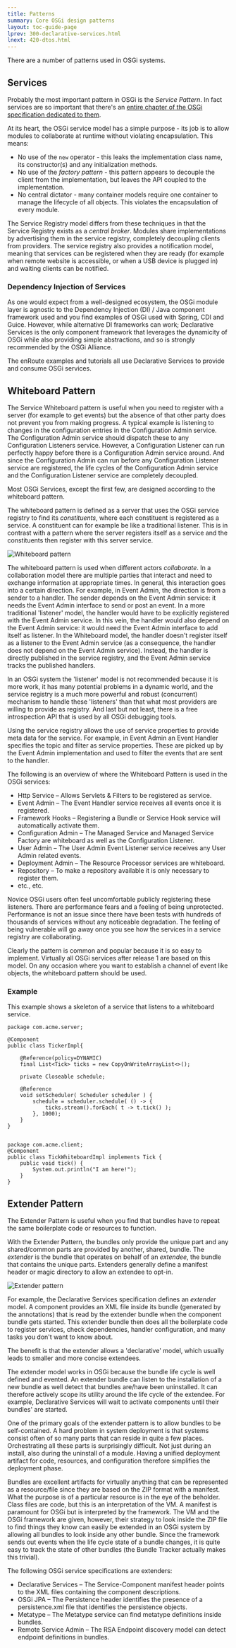 ```yaml
---
title: Patterns
summary: Core OSGi design patterns
layout: toc-guide-page
lprev: 300-declarative-services.html
lnext: 420-dtos.html
---
```


There are a number of patterns used in OSGi systems.

## Services

Probably the most important pattern in OSGi is the *Service Pattern*. In fact services are so important that there's an [entire chapter of the OSGi specification dedicated to them](https://osgi.org/specification/osgi.core/7.0.0/framework.service.html).

At its heart, the OSGi service model has a simple purpose - its job is to allow modules to collaborate at runtime without violating encapsulation. This means:

* No use of the `new` operator - this leaks the implementation class name, its constructor(s) and any initialization methods.
* No use of the *factory pattern* - this pattern appears to decouple the client from the implementation, but leaves the API coupled to the implementation.
* No central dictator - many container models require one container to manage the lifecycle of all objects. This violates the encapsulation of every module.

The Service Registry model differs from these techniques in that the Service Registry exists as a *central broker*. Modules share implementations by advertising them in the service registry, completely decoupling clients from providers. The service registry also provides a notification model, meaning that services can be registered when they are ready (for example when remote website is accessible, or when a USB device is plugged in) and waiting clients can be notified.

### Dependency Injection of Services

As one would expect from a well-designed ecosystem, the OSGi module layer is agnostic to the Dependency Injection (DI) / Java component framework used and you find examples of OSGi used with Spring, CDI and Guice. However, while alternative DI frameworks can work; Declarative Services is the only component framework that leverages the dynamicity of OSGi while also providing simple abstractions, and so is strongly recommended by the OSGi Alliance.

The enRoute examples and tutorials all use Declarative Services to provide and consume OSGi services.

## Whiteboard Pattern

The Service Whiteboard pattern is useful when you need to register with a server (for example to get events) but the absence of that other party does not prevent you from making progress. A typical example is listening to changes in the configuration entries in the Configuration Admin service. The Configuration Admin service should dispatch these to any Configuration Listeners service. However, a Configuration Listener can run perfectly happy before there is a Configuration Admin service around. And since the Configuration Admin can run before any Configuration Listener service are registered, the life cycles of the Configuration Admin service and the Configuration Listener service are completely decoupled.

Most OSGi Services, except the first few, are designed according to the whiteboard pattern.

The whiteboard pattern is defined as a server that uses the OSGi service registry to find its _constituents_, where each constituent is registered as a service. A constituent can for example be like a traditional listener. This is in contrast with a pattern where the server registers itself as a service and the constituents then register with this server service.

![Whiteboard pattern](/img/book/whiteboard-pattern.png)

The whiteboard pattern is used when different actors _collaborate_. In a collaboration model there are multiple parties that interact and need to exchange information at appropriate times. In general, this interaction goes into a certain direction. For example, in Event Admin, the direction is from a sender to a handler. The sender depends on the Event Admin service: it needs the Event Admin interface to send or post an event. In a more traditional 'listener' model, the handler would have to be explicitly registered with the Event Admin service. In this vein, the handler would also depend on the Event Admin service: it would need the Event Admin interface to add itself as listener. In the Whiteboard  model, the handler doesn't register itself as a listener to the Event Admin service (as a consequence, the handler does not depend on the Event Admin service). Instead, the handler is directly published in the service registry, and the Event Admin service tracks the published handlers.

In an OSGi system the 'listener' model is not recommended because it is more work, it has many potential problems in a dynamic world, and the service registry is a much more powerful and robust (concurrent) mechanism to handle these 'listeners' than that what most providers are willing to provide as registry. And last but not least, there is a free introspection API that is used by all OSGi debugging tools.

Using the service registry allows the use of service properties to provide meta data for the service. For example, in Event Admin an Event Handler specifies the topic and filter as service properties. These are picked up by the Event Admin implementation and used to filter the events that are sent to the handler.

The following is an overview of where the Whiteboard Pattern is used in the OSGi services:

* Http Service – Allows Servlets & Filters to be registered as service.
* Event Admin – The Event Handler service receives all events once it is registered.
* Framework Hooks – Registering a Bundle or Service Hook service will automatically activate them.
* Configuration Admin – The Managed Service and Managed Service Factory are whiteboard as well as the Configuration Listener.
* User Admin – The User Admin Event Listener service receives any User Admin related events.
* Deployment Admin – The Resource Processor services are whiteboard.
* Repository – To make a repository available it is only necessary to register them.
* etc., etc.

Novice OSGi users often feel uncomfortable publicly registering these listeners. There are performance fears and a feeling of being unprotected. Performance is not an issue since there have been tests with hundreds of thousands of services without any noticeable degradation. The feeling of being vulnerable will go away once you see how the services in a service registry are collaborating.

Clearly the pattern is common and popular because it is so easy to implement. Virtually all OSGi services after release 1 are based on this model. On any occasion where you want to establish a channel of event like objects, the whiteboard pattern should be used.

### Example

This example shows a skeleton of a service that listens to a whiteboard service.

	package com.acme.server;

	@Component
	public class TickerImpl{

		@Reference(policy=DYNAMIC)
		final List<Tick> ticks = new CopyOnWriteArrayList<>();

		private Closeable schedule;

		@Reference
		void setScheduler( Scheduler scheduler ) {
			schedule = scheduler.schedule( () -> {
				ticks.stream().forEach( t -> t.tick() );
			}, 1000);
		}
	}


	package com.acme.client;
	@Component
	public class TickWhiteboardImpl implements Tick {
		public void tick() {
			System.out.println("I am here!");
		}
	}

## Extender Pattern

The Extender Pattern is useful when you find that bundles have to repeat the same boilerplate code or resources to function.

With the Extender Pattern, the bundles only provide the unique part and any shared/common parts are provided by another, shared, bundle. The _extender_ is the bundle that operates on behalf of an _extendee_, the bundle that contains the unique parts. Extenders generally define a manifest header or magic directory to allow an extendee to opt-in.

![Extender pattern](/img/book/extender-pattern.png)

For example, the Declarative Services specification defines an _extender_ model. A component provides an XML file inside its bundle (generated by the annotations) that is read by the extender bundle when the component bundle gets started. This extender bundle then does all the boilerplate code to register services, check dependencies, handler configuration, and many tasks you don't want to know about.

The benefit is that the extender allows a 'declarative' model, which usually leads to smaller and more concise extendees.

The extender model works in OSGi because the bundle life cycle is well defined and evented. An extender bundle can listen to the installation of a new bundle as well detect that bundles are/have been uninstalled. It can therefore actively scope its utility around the life cycle of the extendee. For example, Declarative Services will wait to activate components until their bundles' are started.

One of the primary goals of the extender pattern is to allow bundles to be self-contained. A hard problem in system deployment is that systems consist often of so many parts that can reside in quite a few places. Orchestrating all these parts is surprisingly difficult. Not just during an install, also during the uninstall of a module. Having a unified deployment artifact for code, resources, and configuration therefore simplifies the deployment phase.

Bundles are excellent artifacts for virtually anything that can be represented as a resource/file since they are based on the ZIP format with a manifest. What the purpose is of a particular resource is in the eye of the beholder. Class files are code, but this is an interpretation of the VM. A manifest is paramount for OSGi but is interpreted by the framework. The VM and the OSGi framework are given, however, their strategy to look inside the ZIP file to find things they know can easily be extended in an OSGi system by allowing all bundles to look inside any other bundle. Since the framework sends out events when the life cycle state of a bundle changes, it is quite easy to track the state of other bundles (the Bundle Tracker actually makes this trivial).

The following OSGi service specifications are extenders:

* Declarative Services – The Service-Component manifest header points to the XML files containing the component descriptions.
* OSGi JPA – The Persistence header identifies the presence of a persistence.xml file that identifies the persistence objects.
* Metatype – The Metatype service can find metatype definitions inside bundles.
* Remote Service Admin – The RSA Endpoint discovery model can detect endpoint definitions in bundles.



